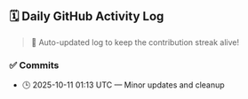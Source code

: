 ## 🗓️ Daily GitHub Activity Log

> 🤖 Auto-updated log to keep the contribution streak alive!

### ✅ Commits

- 🕒 2025-10-11 01:13 UTC — Minor updates and cleanup

